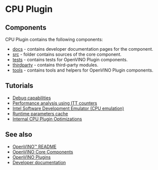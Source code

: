 # CPU Plugin

## Components

CPU Plugin contains the following components:

* [docs](./docs/) - contains developer documentation pages for the component.
* [src](./src/) - folder contains sources of the core component.
* [tests](./tests/) - contains tests for OpenVINO Plugin components.
* [thirdparty](./thirdparty/) - contains third-party modules.
* [tools](./tools/) - contains tools and helpers for OpenVINO Plugin components.

## Tutorials

* [Debug capabilities](./docs/debug_capabilities.md)
* [Performance analysis using ITT counters](./docs/performance_analysis_ITT_counters.md)
* [Intel Software Development Emulator (CPU emulation)](./docs/cpu_emulation.md)
* [Runtime parameters cache](./docs/runtime_parameters_cache.md)
* [Internal CPU Plugin Optimizations](./docs/internal_cpu_plugin_optimization.md)

## See also
 * [OpenVINO™ README](../../../README.md)
 * [OpenVINO Core Components](../../README.md)
 * [OpenVINO Plugins](../README.md)
 * [Developer documentation](../../../docs/dev/index.md)